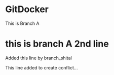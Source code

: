 # GitDocker
This is Branch A

this is branch A 2nd line
=======
Added this line by branch_shital

This line added to create conflict...
